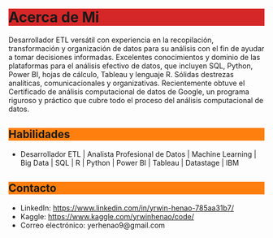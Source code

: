 <!-- Encabezado -->
<h1 style="background-color: #d62728">Acerca de Mi</h1>

<!-- Introducción -->
<p>Desarrollador ETL versátil con experiencia en la recopilación, transformación y organización de datos para su análisis con el fin de ayudar a tomar decisiones informadas. Excelentes conocimientos y dominio de las plataformas para el análisis efectivo de datos, que incluyen SQL, Python, Power BI, hojas de cálculo, Tableau y lenguaje R. Sólidas destrezas analíticas, comunicacionales y organizativas. Recientemente obtuve el Certificado de análisis computacional de datos de Google, un programa riguroso y práctico que cubre todo el proceso del análisis computacional de datos.</p>

<!-- Habilidades -->
<h2 style="background-color: #ff7f0e">Habilidades</h2>

<ul>
  <li>Desarrollador ETL | Analista Profesional de Datos | Machine Learning | Big Data | SQL | R | Python | Power BI | Tableau | Datastage | IBM</li>
</ul>

<!-- Contacto -->
<h2 style="background-color: #ff7f0e">Contacto</h2>
<ul>
  <li>LinkedIn: <a href="https://www.linkedin.com/in/yrwin-henao-785aa31b7/">https://www.linkedin.com/in/yrwin-henao-785aa31b7/</a></li>
  <li>Kaggle: <a href="https://www.kaggle.com/yrwinhenao/code">https://www.kaggle.com/yrwinhenao/code/</a></li>
  <li>Correo electrónico: yerhenao9@gmail.com</li>
</ul>
